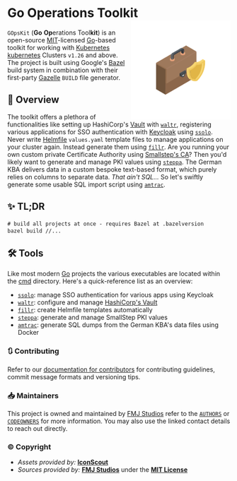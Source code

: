 # Go Operations Toolkit <img src="https://github.com/fmjstudios/artwork/blob/5f7696fd09584e4d34d2ab0de3eb52b86037d924/projects/gopskit/icon/color/gopskit-icon-color.png?raw=true" alt="GOpsKit Logo" align="right" width="225"/>

`GOpsKit` (**Go** **Op**erations Tool**kit**) is an open-source [MIT][license]-licensed [Go][go]-based toolkit for working with [Kubernetes]
[kubernetes] Clusters `v1.26` and above. The project is built using Google's [Bazel][bazel] build system in
combination with their first-party [Gazelle][gazelle] `BUILD` file generator.

## 📖 Overview

The toolkit offers a plethora of functionalities like setting up HashiCorp's [Vault][vault] with [`waltr`][waltr], registering various
applications for SSO authentication with [Keycloak][keycloak] using [`ssolo`][ssolo]. Never write [Helmfile][helmfile] `values.yaml`
template files to manage applications on your cluster again. Instead generate them using [`fillr`][fillr]. Are you running your own custom
private Certificate Authority using [Smallstep's CA][smallstep_certificates]? Then you'd likely want to generate and manage PKI values
using [`steppa`][steppa]. The German KBA delivers data in a custom bespoke text-based format, which purely relies on columns to separate
data. _That ain't SQL..._ So let's swiftly generate some usable SQL import script using [`amtrac`][amtrac].

## ✨ TL;DR

```shell
# build all projects at once - requires Bazel at .bazelversion
bazel build //...
```

## 🛠️ Tools

Like most modern [Go][go] projects the various executables are located within the [cmd][cmd] directory. Here's a
quick-reference list as an overview:

- [`ssolo`][ssolo]: manage SSO authentication for various apps using Keycloak
- [`waltr`][waltr]: configure and manage [HashiCorp's Vault][vault]
- [`fillr`][fillr]: create Helmfile templates automatically
- [`steppa`][steppa]: generate and manage SmallStep PKI values
- [`amtrac`][amtrac]: generate SQL dumps from the German KBA's data files using Docker

### 🔃 Contributing

Refer to our [documentation for contributors][contributing] for contributing guidelines, commit message
formats and versioning tips.

### 📥 Maintainers

This project is owned and maintained by [FMJ Studios][org] refer to the [`AUTHORS`][authors] or [`CODEOWNERS`][owners]
for more information. You may also use the linked contact details to reach out directly.

### ©️ Copyright

- _Assets provided by:_ **[IconScout](https://iconscout.com)**
- _Sources provided by:_ **[FMJ Studios][org]** under the **[MIT License][license]**

<!-- INTERNAL REFERENCES -->

<!-- Project references -->

[cmd]: cmd
[ssolo]: cmd/ssolo
[waltr]: cmd/waltr
[fillr]: cmd/fillr
[steppa]: cmd/steppa
[amtrac]: cmd/amtrac

<!-- File references -->

[license]: LICENSE
[contributing]: docs/CONTRIBUTING.md
[authors]: .github/AUTHORS
[owners]: .github/CODEOWNERS

<!-- General links -->

[org]: https://github.com/fmjstudios
[kubernetes]: https://kubernetes.io
[vault]: https://vaultproject.io
[keycloak]: https://www.keycloak.org/
[go]: https://go.dev
[bazel]: https://bazel.build
[gazelle]: https://github.com/bazelbuild/bazel-gazelle
[helmfile]: https://github.com/helmfile/helmfile
[smallstep_certificates]: https://github.com/smallstep/certificates
